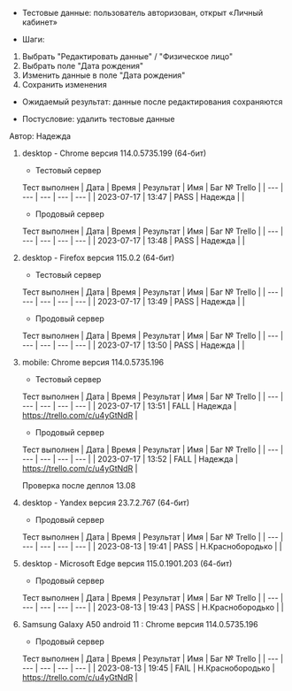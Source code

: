 * Тестовые данные: пользователь авторизован, открыт «Личный кабинет»

* Шаги:
1.	Выбрать "Редактировать данные" / "Физическое лицо"
2.	Выбрать поле "Дата рождения"
3.	Изменить данные в поле "Дата рождения"
4.	Сохранить изменения

* Ожидаемый результат: данные после редактирования сохраняются

* Постусловие: удалить тестовые данные

Автор: Надежда

1) desktop - Chrome версия 114.0.5735.199 (64-бит)

	* Тестовый сервер 

	Тест выполнен
	| Дата | Время | Результат | Имя | Баг № Trello |
	| --- | --- | --- | --- | --- |
	| 2023-07-17 | 13:47 | PASS | Надежда |  | 

	* Продовый сервер

	Тест выполнен
	| Дата | Время | Результат | Имя | Баг № Trello |
	| --- | --- | --- | --- | --- |
	| 2023-07-17 | 13:48 | PASS | Надежда |  | 

2) desktop - Firefox версия 115.0.2 (64-бит)

	* Тестовый сервер 

	Тест выполнен
	| Дата | Время | Результат | Имя | Баг № Trello |
	| --- | --- | --- | --- | --- |
	| 2023-07-17 | 13:49 | PASS | Надежда |  | 

	* Продовый сервер 

	Тест выполнен
	| Дата | Время | Результат | Имя | Баг № Trello |
	| --- | --- | --- | --- | --- |
	| 2023-07-17 | 13:50 | PASS | Надежда |  | 

3) mobile: Chrome версия 114.0.5735.196

	* Тестовый сервер 

	Тест выполнен
	| Дата | Время | Результат | Имя | Баг № Trello |
	| --- | --- | --- | --- | --- |
	| 2023-07-17 | 13:51 | FALL | Надежда | https://trello.com/c/u4yGtNdR | 

	* Продовый сервер 

	Тест выполнен
	| Дата | Время | Результат | Имя | Баг № Trello |
	| --- | --- | --- | --- | --- |
	| 2023-07-17 | 13:52 | FALL | Надежда | https://trello.com/c/u4yGtNdR | 
	
	
	
	Проверка после деплоя 13.08
	
1) desktop - Yandex версия 23.7.2.767 (64-бит)

	* Продовый сервер 

	Тест выполнен
	| Дата | Время | Результат | Имя | Баг № Trello |
	| --- | --- | --- | --- | --- |
	| 2023-08-13 | 19:41 | PASS   | Н.Краснобородько |  | 

	

2) desktop - Microsoft Edge версия 115.0.1901.203 (64-бит)

	* Продовый сервер 

	Тест выполнен
	| Дата | Время | Результат | Имя | Баг № Trello |
	| --- | --- | --- | --- | --- |
	| 2023-08-13 | 19:43 | PASS  | Н.Краснобородько |  | 

	

3) Samsung Galaxy A50 аndroid 11 : Chrome версия 114.0.5735.196

	* Продовый сервер 

	Тест выполнен
	| Дата | Время | Результат | Имя | Баг № Trello |
	| --- | --- | --- | --- | --- |
	| 2023-08-13 | 19:45 | FAIL  | Н.Краснобородько | https://trello.com/c/u4yGtNdR | 